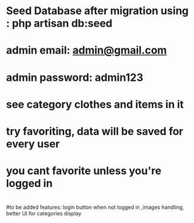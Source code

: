# Seed Database after migration using : php artisan db:seed
# 
# admin email: admin@gmail.com
# admin password: admin123
# 
# see category clothes and items in it
# try favoriting, data will be saved for every user
# you cant favorite unless you're logged in
#
#
#to be added features: login button when not logged in ,images handling, better UI for categories display
